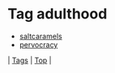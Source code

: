 <!--
title: Tag adulthood
date: 2020-06-28T15:26:58.645Z
tags:
-->
# Tag adulthood

 * [saltcaramels](130497646119.md)
 * [pervocracy](93018426099.md)

| [Tags](tags.md) | [Top](index.md) |
